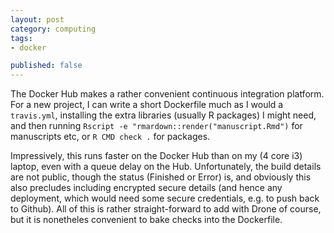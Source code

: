 ```yaml
---
layout: post
category: computing
tags:
- docker

published: false
---
```



The Docker Hub makes a rather convenient continuous integration platform. For a new project, I can write a short Dockerfile much as I would a `travis.yml`, installing the extra libraries (usually R packages) I might need, and then running `Rscript -e "rmardown::render("manuscript.Rmd")` for manuscripts etc, or `R CMD check .` for packages.

Impressively, this runs faster on the Docker Hub than on my (4 core i3) laptop, even with a queue delay on the Hub.  Unfortunately, the build details are not public, though the status (Finished or Error) is, and obviously this also precludes including encrypted secure details (and hence any deployment, which would need some secure credentials, e.g. to push back to Github).  All of this is rather straight-forward to add with Drone of course, but it is nonetheles convenient to bake checks into the Dockerfile.

